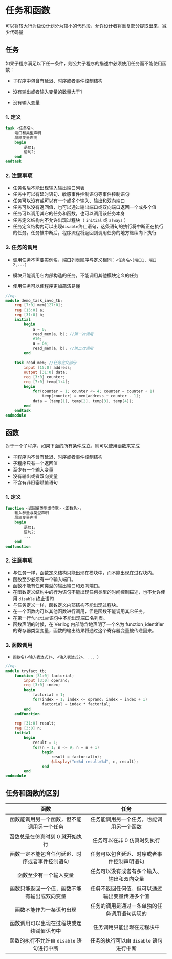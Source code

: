 # 任务和函数

可以将较大行为级设计划分为较小的代码段，允许设计者将重复部分提取出来，减少代码量

## 任务

如果子程序满足以下任一条件，则公共子程序的描述中必须使用任务而不能使用函数：

+ 子程序中包含有延迟、时序或者事件控制结构

+ 没有输出或者输入变量的数量大于1

+ 没有输入变量

### 1. 定义

```verilog
task <任务名>;
    端口和类型声明
    局部变量声明
    begin
        语句1;
        语句2;
    end
endtask
```



### 2. 注意事项

+ 任务名后不能出现输入输出端口列表
+ 任务中可以有延时语句、敏感事件控制语句等事件控制语句
+ 任务可以没有或可以有一个或多个输入、输出和双向端口
+ 任务可以没有返回值，也可以通过输出端口或双向端口返回一个或多个值
+ 任务可以调用其它的任务和函数，也可以调用该任务本身
+ 任务定义结构内不允许出现过程块（ `initial` 或 `always` ）
+ 任务定义结构内可以出现`disable`终止语句，这条语句的执行将中断正在执行的任务。任务被中断后，程序流程将返回到调用任务的地方继续向下执行



### 3. 任务的调用

+ 调用任务不需要实例名，端口列表顺序与定义相同：`<任务名>(端口1, 端口2,...)`

+ 模块只能调用它内部构造的任务，不能调用其他模块定义的任务

+ 使用任务可以使程序更加简洁易懂

```verilog
//eg.
module demo_task_invo_tb;
    reg [7:0] mem[127:0];
    reg [15:0] a;
    reg [31:0] b;
    initial
        begin
            a = 0;
            read_mem(a, b); //第一次调用
            #10;
            a = 64;
            read_mem(a, b); //第二次调用
        end
    
    task read_mem; //任务定义部分
        input [15:0] address;
        output [31:0] data;
        reg [3:0] counter;
        reg [7:0] temp[1:4];
        begin
            for(counter = 1; counter <= 4; counter = counter + 1)
                temp[counter] = mem[address + counter - 1];
            data = {temp[1], temp[2], temp[3], temp[4]};
        end
    endtask
endmodule
```



## 函数

对于一个子程序，如果下面的所有条件成立，则可以使用函数来完成

+ 子程序内不含有延迟、时序或者事件控制结构
+ 子程序只有一个返回值
+ 至少有一个输入变量
+ 没有输出或者双向变量
+ 不含有非阻塞赋值语句

### 1. 定义

```verilog
function <返回值类型或位宽> <函数名>;
    输入参量与类型声明
    局部变量声明
    begin
        语句1;
        语句2;
        ...
    end
endfunction
```



### 2. 注意事项

+ 与任务一样，函数定义结构只能出现在模块中，而不能出现在过程块内。
+ 函数至少必须有一个输入端口。
+ 函数不能有任何类型的输出端口和双向端口。
+ 在函数定义结构中的行为语句不能出现任何类型的时间控制描述，也不允许使用 `disable` 终止语句
+ 与任务定义一样，函数定义内部结构不能出现过程块。
+ 在一个函数内可以其他函数进行调用，但是函数不能调用其它任务。
+ 在第一行`function`语句中不能出现端口名列表。
+ 函数声明的时候，在 Verilog 内部隐含地声明了一个名为 function_identifier 的寄存器类型变量，函数的输出结果将通过这个寄存器变量被传递回来。



### 3. 函数调用

+ `函数名(<输入表达式1>, <输入表达式2>, ... )`

```verilog
//eg.
module tryfact_tb;
    function [31:0] factorial;
        input [3:0] operand;
        reg [3:0] index;
        begin
            factorial = 1;
            for(index = 1; index <= oprand; index = index + 1)
                factorial = index * factorial;
        end
    endfunction
    
    reg [31:0] result;
    reg [3:0] n;
    initial
        begin
            result = 1;
            for(n = 1; n <= 9; n = n + 1)
                begin
                    result = factorial(n);
                    $display("n=%d result=%d", n, result);
                end
        end
endmodule
```



## 任务和函数的区别

|                      函数                      |                      任务                      |
| :--------------------------------------------: | :--------------------------------------------: |
|   函数能调用另一个函数，但不能调用另一个任务   |    任务能调用另一个任务，也能调用另一个函数    |
|        函数总是在仿真时刻 0 就开始执行         |          任务可以在非 0 仿真时刻执行           |
| 函数一定不能包含任何延迟、时序或者事件控制语句 |   任务可以包含延迟、时序或者事件控制声明语句   |
|             函数至少有一个输入变量             |   任务可以没有或者有多个输入、输出和双向变量   |
|  函数只能返回一个值，函数不能有输出或双向变量  | 任务不返回任何值，但可以通过输出变量传递多个值 |
|            函数不能作为一条语句出现            |  任务的调用是通过一条单独的任务调用语句实现的  |
|    函数调用可以出现在过程块或连续赋值语句中    |           任务调用只能出现在过程块中           |
|   函数的执行不允许由 `disable` 语句进行中断    |    任务的执行可以由 `disable` 语句进行中断     |

